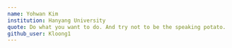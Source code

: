```yaml
---
name: Yohwan Kim
institution: Hanyang University
quote: Do what you want to do. And try not to be the speaking potato.
github_user: Kloong1
---
```

